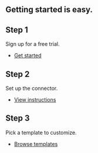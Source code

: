 <TitleBlock slots="heading" theme="light" className="titleBlock-align-left getting-started-title" />

## Getting started is easy.

<TextBlock slots="heading, text, buttons" width="33%" theme="light" className="align-left horizontal-align ms-step-one" headerElementType="h2" />

## Step 1

Sign up for a free trial.

- [Get started](https://www.adobe.com/go/powerautomate_getstarted)

<TextBlock slots="heading, text, buttons" width="33%" theme="light" variantsTypePrimary='secondary' isPrimaryBtn className="align-left horizontal-align ms-step-two" headerElementType="h2" />

## Step 2

Set up the connector.

- [View instructions](https://helpx.adobe.com/document-cloud/help/pdf-connector-for-microsoft-power-automate.html)

<TextBlock slots="heading, text, buttons" width="33%" theme="light" variantsTypePrimary='secondary' isPrimaryBtn className="align-left horizontal-align ms-step-three" headerElementType="h2" />

## Step 3

Pick a template to customize.

- [Browse templates](https://powerautomate.microsoft.com/en-US/connectors/details/shared_adobepdftools/adobe-pdf-services/)